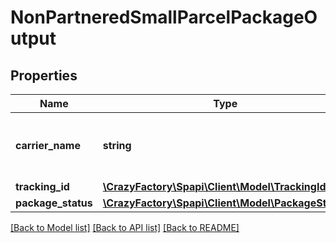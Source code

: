 # NonPartneredSmallParcelPackageOutput

## Properties
Name | Type | Description | Notes
------------ | ------------- | ------------- | -------------
**carrier_name** | **string** | The carrier that you are using for the inbound shipment. | 
**tracking_id** | [**\CrazyFactory\Spapi\Client\Model\TrackingId**](TrackingId.md) |  | 
**package_status** | [**\CrazyFactory\Spapi\Client\Model\PackageStatus**](PackageStatus.md) |  | 

[[Back to Model list]](../README.md#documentation-for-models) [[Back to API list]](../README.md#documentation-for-api-endpoints) [[Back to README]](../README.md)


